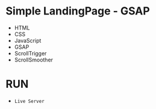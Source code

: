 # Simple LandingPage - GSAP

- HTML
- CSS
- JavaScript
- GSAP
- ScrollTrigger
- ScrollSmoother

# RUN
- `Live Server`
